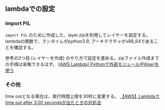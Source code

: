 ## lambdaでの設定

### import PIL
`import PIL` のために作成した、layer.zipを利用してレイヤーを設定する。
lambdaの関数で、ランタイムがpython3.9, アーキテクチャがx86_64であることを確認する。

参考の3つ目 (レイヤーを作成) のやり方で設定を進める。zipファイル作成までの手順は省略できるはず。
[[AWS Lambda] Pythonで外部モジュール(Pillow)を使う](https://qiita.com/Bashi50/items/1f72a93dbde23de55dda)


### その他
time outとなる場合は、実行時間上限を30秒に変更する。
[【AWS】Lambdaでtime out after 3.00 secondsが出たときの対処法](https://qiita.com/yokoyan/items/7a39a99996f2ade4af5b)
